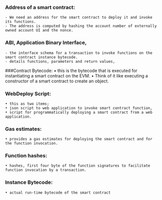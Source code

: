 ### Address of a smart contract:
	- We need an address for the smart contract to deploy it and invoke its functions. 
	- The address is computed by hashing the account number of externally owned account UI and the nonce.

### ABI, Application Binary Interface, 
	- the interface schema for a transaction to invoke functions on the smart contract instance bytecode. 
	- details functions, parameters and return values,

###Contract Bytecode:
	• this is the bytecode that is executed for instantiating a smart contract on the EVM. 
	• Think of it like executing a constructor of a smart contract to create an object.

### WebDeploy Script:
	• this as two items; 
	• json script to web application to invoke smart contract function, 
	• script for programmatically deploying a smart contract from a web application. 

### Gas estimates:
	• provides a gas estimates for deploying the smart contract and for the function invocation.

### Function hashes:
	• hashes, first four byte of the function signatures to facilitate function invocation by a transaction.

### Instance Bytecode:
	• actual run-time bytecode of the smart contract
